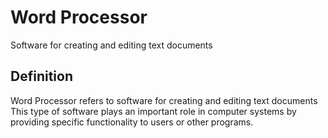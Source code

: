 # Word Processor

Software for creating and editing text documents

## Definition
Word Processor refers to software for creating and editing text documents This type of software plays an important role in computer systems by providing specific functionality to users or other programs.
